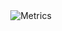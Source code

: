  <div align="center">
 
  <img align="center" src="/profile/github-metrics.svg" alt="Metrics" >

</div>
